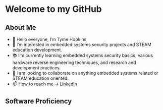 # Welcome to my GitHub
## About Me
* 👋 Hello everyone, I’m Tyme Hopkins
* 👀 I’m interested in embedded systems security projects and STEAM education development.
* 📚 I’m currently learning embedded systems security basics, various hardware reverse engineering techniques, and research and development practices.
* 🤝 I am looking to collaborate on anything embedded systems related or STEAM education oriented.
* 📫 How to reach me -> [LinkedIn](https://www.linkedin.com/in/tymechopkins/)

## Software Proficiency
